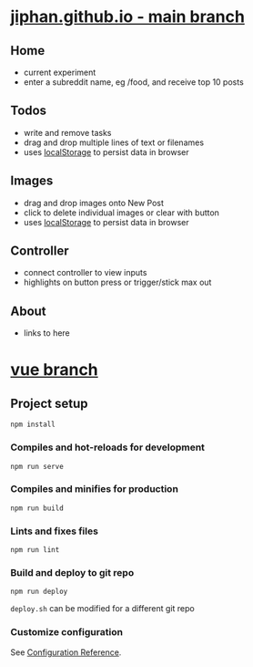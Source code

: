 # [jiphan.github.io - main branch](https://jiphan.github.io/#/)

## Home

- current experiment
- enter a subreddit name, eg /food, and receive top 10 posts

## Todos

- write and remove tasks
- drag and drop multiple lines of text or filenames
- uses [localStorage](https://developer.mozilla.org/en-US/docs/Web/API/Window/localStorage) to persist data in browser

## Images

- drag and drop images onto New Post
- click to delete individual images or clear with button
- uses [localStorage](https://developer.mozilla.org/en-US/docs/Web/API/Window/localStorage) to persist data in browser

## Controller

- connect controller to view inputs
- highlights on button press or trigger/stick max out

## About

- links to here

# [vue branch](https://github.com/jiphan/jiphan.github.io/tree/vue)

## Project setup
```
npm install
```

### Compiles and hot-reloads for development
```
npm run serve
```

### Compiles and minifies for production
```
npm run build
```

### Lints and fixes files
```
npm run lint
```

### Build and deploy to git repo
```
npm run deploy
```
`deploy.sh` can be modified for a different git repo

### Customize configuration
See [Configuration Reference](https://cli.vuejs.org/config/).
